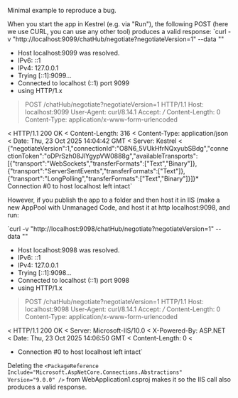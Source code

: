 Minimal example to reproduce a bug.

When you start the app in Kestrel (e.g. via "Run"), the following POST (here we use CURL, you can use any other tool) produces a valid response:
`curl -v "http://localhost:9099/chatHub/negotiate?negotiateVersion=1" --data ""
* Host localhost:9099 was resolved.
* IPv6: ::1
* IPv4: 127.0.0.1
*   Trying [::1]:9099...
* Connected to localhost (::1) port 9099
* using HTTP/1.x
> POST /chatHub/negotiate?negotiateVersion=1 HTTP/1.1
> Host: localhost:9099
> User-Agent: curl/8.14.1
> Accept: */*
> Content-Length: 0
> Content-Type: application/x-www-form-urlencoded
>
< HTTP/1.1 200 OK
< Content-Length: 316
< Content-Type: application/json
< Date: Thu, 23 Oct 2025 14:04:42 GMT
< Server: Kestrel
<
{"negotiateVersion":1,"connectionId":"O8N6_5VUkHfrNQxyubSBdg","connectionToken":"oDPrSzh08JlYgypVW0888g","availableTransports":[{"transport":"WebSockets","transferFormats":["Text","Binary"]},{"transport":"ServerSentEvents","transferFormats":["Text"]},{"transport":"LongPolling","transferFormats":["Text","Binary"]}]}* Connection #0 to host localhost left intact`

However, if you publish the app to a folder and then host it in IIS (make a new AppPool with Unmanaged Code, and host it at http localhost:9098, and run:

`curl -v "http://localhost:9098/chatHub/negotiate?negotiateVersion=1" --data ""
* Host localhost:9098 was resolved.
* IPv6: ::1
* IPv4: 127.0.0.1
*   Trying [::1]:9098...
* Connected to localhost (::1) port 9098
* using HTTP/1.x
> POST /chatHub/negotiate?negotiateVersion=1 HTTP/1.1
> Host: localhost:9098
> User-Agent: curl/8.14.1
> Accept: */*
> Content-Length: 0
> Content-Type: application/x-www-form-urlencoded
>
< HTTP/1.1 200 OK
< Server: Microsoft-IIS/10.0
< X-Powered-By: ASP.NET
< Date: Thu, 23 Oct 2025 14:06:50 GMT
< Content-Length: 0
<
* Connection #0 to host localhost left intact`

Deleting the `<PackageReference Include="Microsoft.AspNetCore.Connections.Abstractions" Version="9.0.0" />` from WebApplication1.csproj makes it so the IIS call also produces a valid response.